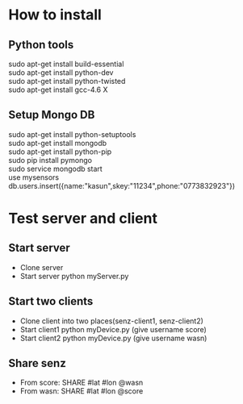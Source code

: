 # How to install

## Python tools

sudo apt-get install build-essential  
sudo apt-get install python-dev  
sudo apt-get install python-twisted  
sudo apt-get install gcc-4.6 X  

## Setup Mongo DB

sudo apt-get install python-setuptools  
sudo apt-get install mongodb  
sudo apt-get install python-pip  
sudo pip install pymongo  
sudo service mongodb start  
use mysensors  
db.users.insert({name:"kasun",skey:"11234",phone:"0773832923"})  

# Test server and client

## Start server

* Clone server   
* Start server python myServer.py  

## Start two clients
* Clone client into two places(senz-client1, senz-client2)
* Start client1 python myDevice.py (give username score)
* Start client2 python myDevice.py (give username wasn)

## Share senz
* From score: SHARE #lat #lon @wasn 
* From wasn: SHARE #lat #lon @score

